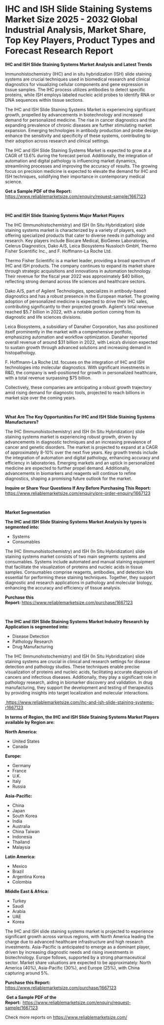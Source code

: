 <p><h1>IHC and ISH Slide Staining Systems Market Size 2025 - 2032 Global Industrial Analysis, Market Share, Top Key Players, Product Types and Forecast Research Report</h1></p><p><strong>IHC and ISH Slide Staining Systems Market Analysis and Latest Trends</strong></p>
<p><p>Immunohistochemistry (IHC) and in situ hybridization (ISH) slide staining systems are crucial techniques used in biomedical research and clinical diagnostics for visualizing cellular components and gene expression in tissue samples. The IHC process utilizes antibodies to detect specific proteins, while ISH employs labeled nucleic acid probes to identify RNA or DNA sequences within tissue sections. </p><p>The IHC and ISH Slide Staining Systems Market is experiencing significant growth, propelled by advancements in biotechnology and increased demand for personalized medicine. The rise in cancer diagnostics and the expanding prevalence of chronic diseases are further stimulating market expansion. Emerging technologies in antibody production and probe design enhance the sensitivity and specificity of these systems, contributing to their adoption across research and clinical settings.</p><p>The IHC and ISH Slide Staining Systems Market is expected to grow at a CAGR of 13.6% during the forecast period. Additionally, the integration of automation and digital pathology is influencing market dynamics, streamlining processes and improving the accuracy of results. The growing focus on precision medicine is expected to elevate the demand for IHC and ISH techniques, solidifying their importance in contemporary medical science.</p></p>
<p><strong>Get a Sample PDF of the Report:&nbsp;</strong> <a href="https://www.reliablemarketsize.com/enquiry/request-sample/1667123?utm_campaign=1197&utm_medium=2&utm_source=Github&utm_content=ia&utm_term=08032025&utm_id=ihc-and-ish-slide-staining-systems">https://www.reliablemarketsize.com/enquiry/request-sample/1667123</a></p>
<p>&nbsp;</p>
<p><strong>IHC and ISH Slide Staining Systems Major Market Players</strong></p>
<p><p>The IHC (Immunohistochemistry) and ISH (In Situ Hybridization) slide staining systems market is characterized by a variety of players, each offering specialized products that cater to diverse needs in pathology and research. Key players include Biocare Medical, BioGenex Laboratories, Celerus Diagnostics, Dako A/S, Leica Biosystems Nussloch GmbH, Thermo Fisher Scientific Inc., and F. Hoffmann-La Roche Ltd.</p><p>Thermo Fisher Scientific is a market leader, providing a broad spectrum of IHC and ISH products. The company continues to expand its market share through strategic acquisitions and innovations in automation technology. Their revenue for the fiscal year 2022 was approximately $40 billion, reflecting strong demand across life sciences and healthcare sectors.</p><p>Dako A/S, part of Agilent Technologies, specializes in antibody-based diagnostics and has a robust presence in the European market. The growing adoption of personalized medicine is expected to drive their IHC sales, contributing significantly to their projected growth. Agilent's total revenue reached $5.7 billion in 2022, with a notable portion coming from its diagnostic and life sciences divisions.</p><p>Leica Biosystems, a subsidiary of Danaher Corporation, has also positioned itself prominently in the market with a comprehensive portfolio, emphasizing automation and workflow optimization. Danaher reported overall revenue of around $31 billion in 2022, with Leica’s division expected to sustain growth through advanced solutions and increasing demand in histopathology.</p><p>F. Hoffmann-La Roche Ltd. focuses on the integration of IHC and ISH technologies into molecular diagnostics. With significant investments in R&D, the company is well-positioned for growth in personalized healthcare, with a total revenue surpassing $75 billion.</p><p>Collectively, these companies are anticipating a robust growth trajectory amid rising demand for diagnostic tools, projected to reach billions in market size over the coming years.</p></p>
<p>&nbsp;</p>
<p><strong>What Are The Key Opportunities For IHC and ISH Slide Staining Systems Manufacturers?</strong></p>
<p><p>The IHC (Immunohistochemistry) and ISH (In Situ Hybridization) slide staining systems market is experiencing robust growth, driven by advancements in diagnostic techniques and an increasing prevalence of cancer and genetic disorders. The market is projected to expand at a CAGR of approximately 8-10% over the next five years. Key growth trends include the integration of automation and digital pathology, enhancing accuracy and efficiency in laboratories. Emerging markets and an uptick in personalized medicine are expected to further propel demand. Additionally, advancements in biomarkers and reagents will continue to refine diagnostics, shaping a promising future outlook for the market.</p></p>
<p><strong>Inquire or Share Your Questions If Any Before Purchasing This Report:</strong> <a href="https://www.reliablemarketsize.com/enquiry/pre-order-enquiry/1667123?utm_campaign=1197&utm_medium=2&utm_source=Github&utm_content=ia&utm_term=08032025&utm_id=ihc-and-ish-slide-staining-systems">https://www.reliablemarketsize.com/enquiry/pre-order-enquiry/1667123</a></p>
<p>&nbsp;</p>
<p><strong>Market Segmentation</strong></p>
<p><strong>The IHC and ISH Slide Staining Systems Market Analysis by types is segmented into:</strong></p>
<p><ul><li>Systems</li><li>Consumables</li></ul></p>
<p><p>The IHC (Immunohistochemistry) and ISH (In Situ Hybridization) slide staining systems market consists of two main segments: systems and consumables. Systems include automated and manual staining equipment that facilitate the visualization of proteins and nucleic acids in tissue samples. Consumables comprise reagents, antibodies, and detection kits essential for performing these staining techniques. Together, they support diagnostic and research applications in pathology and molecular biology, enhancing the accuracy and efficiency of tissue analysis.</p></p>
<p><strong>Purchase this Report:&nbsp;</strong><a href="https://www.reliablemarketsize.com/purchase/1667123?utm_campaign=1197&utm_medium=2&utm_source=Github&utm_content=ia&utm_term=08032025&utm_id=ihc-and-ish-slide-staining-systems">https://www.reliablemarketsize.com/purchase/1667123</a></p>
<p>&nbsp;</p>
<p><strong>The IHC and ISH Slide Staining Systems Market Industry Research by Application is segmented into:</strong></p>
<p><ul><li>Disease Detection</li><li>Pathology Research</li><li>Drug Manufacturing</li></ul></p>
<p><p>The IHC (Immunohistochemistry) and ISH (In Situ Hybridization) slide staining systems are crucial in clinical and research settings for disease detection and pathology studies. These techniques enable precise visualization of proteins and nucleic acids, facilitating accurate diagnosis of cancers and infectious diseases. Additionally, they play a significant role in pathology research, aiding in biomarker discovery and validation. In drug manufacturing, they support the development and testing of therapeutics by providing insights into target localization and molecular interactions.</p></p>
<p><a href="https://www.reliablemarketsize.com/ihc-and-ish-slide-staining-systems-r1667123?utm_campaign=1197&utm_medium=2&utm_source=Github&utm_content=ia&utm_term=08032025&utm_id=ihc-and-ish-slide-staining-systems">&nbsp;https://www.reliablemarketsize.com/ihc-and-ish-slide-staining-systems-r1667123</a></p>
<p><strong>In terms of Region, the IHC and ISH Slide Staining Systems Market Players available by Region are:</strong></p>
<p>
    <p> <strong> North America: </strong>
        <ul>
            <li>United States</li>
            <li>Canada</li>
        </ul>
        </p> 
    <p> <strong> Europe: </strong>
        <ul>
            <li>Germany</li>
            <li>France</li>
            <li>U.K.</li>
            <li>Italy</li>
            <li>Russia</li>
        </ul>
        </p> 
    <p> <strong> Asia-Pacific: </strong>
        <ul>
            <li>China</li>
            <li>Japan</li>
            <li>South Korea</li>
            <li>India</li>
            <li>Australia</li>
            <li>China Taiwan</li>
            <li>Indonesia</li>
            <li>Thailand</li>
            <li>Malaysia</li>
        </ul>
        </p> 
    <p> <strong> Latin America: </strong>
        <ul>
            <li>Mexico</li>
            <li>Brazil</li>
            <li>Argentina Korea</li>
            <li>Colombia</li>
        </ul>
        </p> 
    <p> <strong> Middle East & Africa: </strong>
        <ul>
            <li>Turkey</li>
            <li>Saudi</li>
            <li>Arabia</li>
            <li>UAE</li>
            <li>Korea</li>
        </ul>
    </p>
    </p>
<p><p>The IHC and ISH slide staining systems market is projected to experience significant growth across various regions, with North America leading the charge due to advanced healthcare infrastructure and high research investments. Asia-Pacific is anticipated to emerge as a dominant player, driven by increasing diagnostic needs and rising investments in biotechnology. Europe follows, supported by a strong pharmaceutical sector. Market share valuations are expected to be approximately: North America (40%), Asia-Pacific (30%), and Europe (25%), with China capturing around 5%.</p></p>
<p><strong>Purchase this Report: </strong><a href="https://www.reliablemarketsize.com/purchase/1667123?utm_campaign=1197&utm_medium=2&utm_source=Github&utm_content=ia&utm_term=08032025&utm_id=ihc-and-ish-slide-staining-systems">https://www.reliablemarketsize.com/purchase/1667123</a></p>
<p>&nbsp;<strong>Get a Sample PDF of the Report:&nbsp;&nbsp;</strong><a href="https://www.reliablemarketsize.com/enquiry/request-sample/1667123?utm_campaign=1197&utm_medium=2&utm_source=Github&utm_content=ia&utm_term=08032025&utm_id=ihc-and-ish-slide-staining-systems">https://www.reliablemarketsize.com/enquiry/request-sample/1667123</a></p>
<p><strong></strong></p>
<p>Check more reports on <a href="https://www.reliablemarketsize.com/?utm_campaign=1197&utm_medium=2&utm_source=Github&utm_content=ia&utm_term=08032025&utm_id=ihc-and-ish-slide-staining-systems">https://www.reliablemarketsize.com/</a></p>